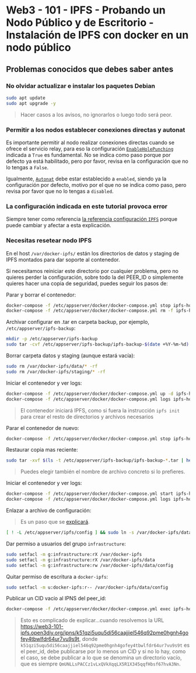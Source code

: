 # Web3 - 101 - IPFS - Probando un Nodo Público y de Escritorio - Instalación de IPFS con docker en un nodo público

## Problemas conocidos que debes saber antes

### No olvidar actualizar e instalar los paquetes Debian

```bash
sudo apt update
sudo apt upgrade -y
```

> Hacer casos a los avisos, no ignorarlos o luego todo será peor.

### Permitir a los nodos establecer conexiones directas y autonat

Es importante permitir al nodo realizar conexiones directas cuando se ofrece el servicio relay, para eso la configuración [`EnableHolePunching`](https://github.com/ipfs/kubo/blob/master/docs/config.md#swarmenableholepunching) indicada a `True` es fundamental. No se indica como paso porque por defecto ya está habilitado, pero por favor, revisa en la configuración que no lo tengas a `False`.

Igualmente, [`Autonat`](https://github.com/ipfs/kubo/blob/master/docs/config.md#autonatservicemode) debe estar establecido a `enabled`, siendo ya la configuración por defecto, motivo por el que no se indica como paso, pero revisa por favor que no lo tengas a `disabled`.

### La configuración indicada en este tutorial provoca error

Siempre tener como referencia [la referencia configuración `IPFS`](https://github.com/ipfs/kubo/blob/master/docs/config.md) porque puede cambiar y afectar a esta explicación.

### Necesitas resetear nodo IPFS

En el host `/var/docker-ipfs/` están los directorios de datos y staging de IPFS montados para dar soporte al contenedor.

Si necesitamos reiniciar este directorio por cualquier problema, pero no quieres perder la configuración, sobre todo la del PEER_ID o simplemente quieres hacer una copia de seguridad, puedes seguir los pasos de:

Parar y borrar el contenedor:

```bash
docker-compose -f /etc/appserver/docker/docker-compose.yml stop ipfs-host
docker-compose -f /etc/appserver/docker/docker-compose.yml rm -f ipfs-host
```

Archivar configurar en .tar en carpeta backup, por ejemplo, `/etc/appserver/ipfs-backup`:

```bash
mkdir -p /etc/appserver/ipfs-backup
sudo tar -cvf /etc/appserver/ipfs-backup/ipfs-backup-$(date +%Y-%m-%d).tar -C /var/docker-ipfs/data config keystore
```

Borrar carpeta datos y staging (aunque estará vacía):

```bash
sudo rm /var/docker-ipfs/data/* -rf
sudo rm /var/docker-ipfs/staging/* -rf
```

Iniciar el contenedor y ver logs:

```bash
docker-compose -f /etc/appserver/docker/docker-compose.yml up -d ipfs-host --force-recreate
docker-compose -f /etc/appserver/docker/docker-compose.yml logs ipfs-host
```

> El contenedor iniciará IPFS, como si fuera la instrucción `ipfs init` para crear el resto de directorios y archivos necesarios

Parar el contenedor de nuevo:

```bash
docker-compose -f /etc/appserver/docker/docker-compose.yml stop ipfs-host
```

Restaurar copia mas reciente:

```bash
sudo tar -xvf $(ls -t /etc/appserver/ipfs-backup/ipfs-backup-*.tar | head -n 1) -C /var/docker-ipfs/data/
```

> Puedes elegir también el nombre de archivo concreto si lo prefieres.

Iniciar el contenedor y ver logs:

```bash
docker-compose -f /etc/appserver/docker/docker-compose.yml start ipfs-host
docker-compose -f /etc/appserver/docker/docker-compose.yml logs ipfs-host
```

Enlazar a archivo de configuración:

> Es un paso que se [explicará](#crear-configuración-de-ipfs-en-el-host).

```bash
[ ! -L /etc/appserver/ipfs/config ] && sudo ln -s /var/docker-ipfs/data/config /etc/appserver/ipfs/config
```

Dar permiso a usuarios del grupo `infrastructure`:

```bash
sudo setfacl -m g:infrastructure:rX /var/docker-ipfs
sudo setfacl -m g:infrastructure:rX /var/docker-ipfs/data
sudo setfacl -m g:infrastructure:rw /var/docker-ipfs/data/config
```

Quitar permiso de escritura a `docker-ipfs`:

```bash
sudo setfacl -m u:docker-ipfs:r-- /var/docker-ipfs/data/config
```

Publicar un CID vacío al IPNS del peer_id:

```bash
docker-compose -f /etc/appserver/docker/docker-compose.yml exec ipfs-host ipfs name publish /ipfs/QmUNLLsPACCz1vLxQVkXqqLX5R1X345qqfHbsf67hvA3Nn
```

> Esto es complicado de explicar...cuando resolvemos la URL <https://web3-101-ipfs.open3diy.org/ipns/k51qzi5uqu5di56caajjiel546q92pme0hgnh4gofey4tbwlfdr64ur7vu9s9t>, donde `k51qzi5uqu5di56caajjiel546q92pme0hgnh4gofey4tbwlfdr64ur7vu9s9t` es el peer_id, debe publicarse por lo menos un CID y si no lo hay, como el caso, se debe publicar a lo que se denomina un directorio vacío, que es siempre `QmUNLLsPACCz1vLxQVkXqqLX5R1X345qqfHbsf67hvA3Nn`.
